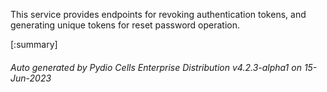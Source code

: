 






This service provides endpoints for revoking authentication tokens, and generating unique tokens for reset password operation.

[:summary]

###### Auto generated by Pydio Cells Enterprise Distribution v4.2.3-alpha1 on 15-Jun-2023

